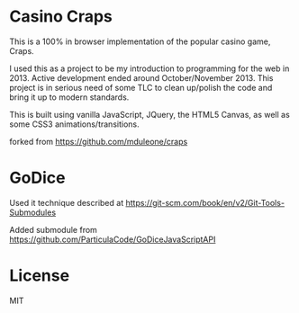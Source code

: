 # Casino Craps

This is a 100% in browser implementation of the popular casino game, Craps.

I used this as a project to be my introduction to programming for the web in 2013. Active development ended around October/November 2013. This project is in serious need of some TLC to clean up/polish the code and bring it up to modern standards.

This is built using vanilla JavaScript, JQuery, the HTML5 Canvas, as well as some CSS3 animations/transitions.

forked from https://github.com/mduleone/craps

# GoDice

Used it technique described at https://git-scm.com/book/en/v2/Git-Tools-Submodules 

Added submodule from https://github.com/ParticulaCode/GoDiceJavaScriptAPI





# License
MIT
